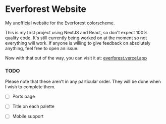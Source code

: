 # Everforest Website

My unofficial website for the Everforest colorscheme.


This is my first project using NextJS and React, so don't expect 100% quality code. It's still currently being worked on at the moment so not everything will work. If anyone is willing to give feedback on absolutely anything, feel free to open an issue.

Now with that out of the way, you can visit it at: [everforest.vercel.app](https://everforest.vercel.app)


### TODO

Please note that these aren't in any particular order. They will be done when I wish to complete them.

- [ ] Ports page

- [ ] Title on each palette

- [ ] Mobile support

